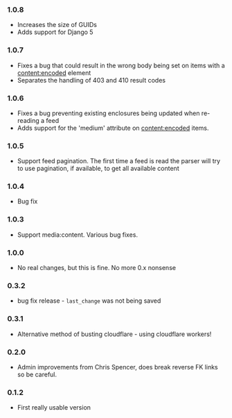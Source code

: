 
### 1.0.8
- Increases the size of GUIDs
- Adds support for Django 5

### 1.0.7
- Fixes a bug that could result in the wrong body being set on items with a <content:encoded> element
- Separates the handling of 403 and 410 result codes

### 1.0.6
- Fixes a bug preventing existing enclosures being updated when re-reading a feed
- Adds support for the 'medium' attribute on  <content:encoded> items.

### 1.0.5
- Support feed pagination.  The first time a feed is read the parser will try to use pagination, if available, to get all available content

### 1.0.4
- Bug fix

### 1.0.3
- Support media:content.  Various bug fixes.

### 1.0.0
- No real changes, but this is fine.  No more 0.x nonsense

### 0.3.2
- bug fix release - `last_change` was not being saved

### 0.3.1
- Alternative method of busting cloudflare - using cloudflare workers!

### 0.2.0
- Admin improvements from Chris Spencer, does break reverse FK links so be careful.

### 0.1.2
- First really usable version
